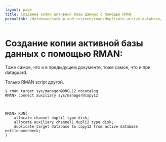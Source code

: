 ```yaml
---
layout: page
title: Создание копии активной базы данных с помощью RMAN
permalink: /database/backup-and-restore/rman/duplicate-active-database/
---
```


# Создание копии активной базы данных с помощью RMAN:

Тоже самое, что и в предыдущем документе, тоже самое, что и при dataguard.

Только RMAN script другой.

    $ rman target sys/manager@ORCL12 nocatalog
    RMAN> connect auxiliary sys/manager@copy12

<br/>

    RMAN> RUN{
        allocate channel dupli1 type disk;
        allocate auxiliary channel1 dupli2 type disk;
        duplicate target database to copy12 from active database nofilenamecheck;
    }
